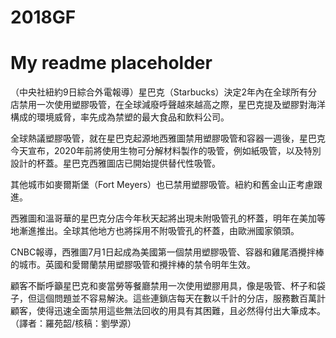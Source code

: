# 2018GF
# My readme placeholder

（中央社紐約9日綜合外電報導）星巴克（Starbucks）決定2年內在全球所有分店禁用一次使用塑膠吸管，在全球減廢呼聲越來越高之際，星巴克提及塑膠對海洋構成的環境威脅，率先成為禁塑的最大食品和飲料公司。

全球熱議塑膠吸管，就在星巴克起源地西雅圖禁用塑膠吸管和容器一週後，星巴克今天宣布，2020年前將使用生物可分解材料製作的吸管，例如紙吸管，以及特別設計的杯蓋。星巴克西雅圖店已開始提供替代性吸管。

其他城市如麥爾斯堡（Fort Meyers）也已禁用塑膠吸管。紐約和舊金山正考慮跟進。

西雅圖和溫哥華的星巴克分店今年秋天起將出現未附吸管孔的杯蓋，明年在美加等地漸進推出。全球其他地方也將採用不附吸管孔的杯蓋，由歐洲國家領頭。

CNBC報導，西雅圖7月1日起成為美國第一個禁用塑膠吸管、容器和雞尾酒攪拌棒的城市。英國和愛爾蘭禁用塑膠吸管和攪拌棒的禁令明年生效。

顧客不斷呼籲星巴克和麥當勞等餐廳禁用一次使用塑膠用具，像是吸管、杯子和袋子，但這個問題並不容易解決。這些連鎖店每天在數以千計的分店，服務數百萬計顧客，使得迅速全面禁用這些無法回收的用具有其困難，且必然得付出大筆成本。（譯者：羅苑韶/核稿：劉學源）
